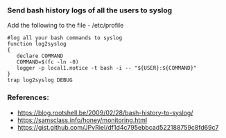 ### Send bash history logs of all the users to syslog
Add the following to the file - /etc/profile
```
#log all your bash commands to syslog
function log2syslog
{
   declare COMMAND
   COMMAND=$(fc -ln -0)
   logger -p local1.notice -t bash -i -- "${USER}:${COMMAND}"
}
trap log2syslog DEBUG
```

### References:
* https://blog.rootshell.be/2009/02/28/bash-history-to-syslog/
* https://samsclass.info/honey/monitoring.html
* https://gist.github.com/JPvRiel/df1d4c795ebbcad522188759c8fd69c7
